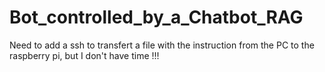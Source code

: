# Bot_controlled_by_a_Chatbot_RAG

Need to add a ssh to transfert a file with the instruction from the PC to the raspberry pi, but I don't have time !!!
